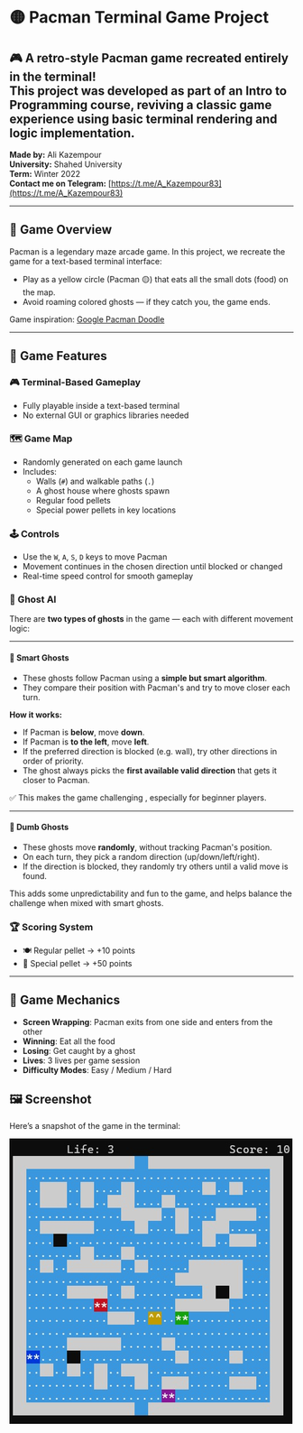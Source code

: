 # 🟡 Pacman Terminal Game Project

🎮 **A retro-style Pacman game recreated entirely in the terminal!**  
This project was developed as part of an **Intro to Programming** course, reviving a classic game experience using basic terminal rendering and logic implementation.
---

**Made by:** Ali Kazempour  
**University:** Shahed University  
**Term:** Winter 2022  
**Contact me on Telegram:** [https://t.me/A_Kazempour83](https://t.me/A_Kazempour83)

---

## 🧠 Game Overview

Pacman is a legendary maze arcade game. In this project, we recreate the game for a text-based terminal interface:

- Play as a yellow circle (Pacman 🟡) that eats all the small dots (food) on the map.
- Avoid roaming colored ghosts — if they catch you, the game ends.

 Game inspiration: [Google Pacman Doodle](https://www.google.com/logos/2010/pacman10-i.html)

---

## 🧱 Game Features

### 🎮 Terminal-Based Gameplay

- Fully playable inside a text-based terminal
- No external GUI or graphics libraries needed

### 🗺️ Game Map

- Randomly generated on each game launch
- Includes:
  - Walls (`#`) and walkable paths (`.`)
  - A ghost house where ghosts spawn
  - Regular food pellets
  - Special power pellets in key locations

### 🕹️ Controls
- Use the `W`, `A`, `S`, `D` keys to move Pacman
- Movement continues in the chosen direction until blocked or changed
- Real-time speed control for smooth gameplay

### 👻 Ghost AI

There are **two types of ghosts** in the game — each with different movement logic:

---

#### 🧠 Smart Ghosts
- These ghosts follow Pacman using a **simple but smart algorithm**.
- They compare their position with Pacman's and try to move closer each turn.

**How it works:**
- If Pacman is **below**, move **down**.
- If Pacman is **to the left**, move **left**.
- If the preferred direction is blocked (e.g. wall), try other directions in order of priority.
- The ghost always picks the **first available valid direction** that gets it closer to Pacman.

✅ This makes the game challenging , especially for beginner players.

---

#### 🤪 Dumb Ghosts

- These ghosts move **randomly**, without tracking Pacman's position.
- On each turn, they pick a random direction (up/down/left/right).
- If the direction is blocked, they randomly try others until a valid move is found.

This adds some unpredictability and fun to the game, and helps balance the challenge when mixed with smart ghosts.


### 🏆 Scoring System

- 🍽️ Regular pellet → +10 points
- 🎯 Special pellet → +50 points

---

## 🧩 Game Mechanics

- **Screen Wrapping**: Pacman exits from one side and enters from the other
- **Winning**: Eat all the food
- **Losing**: Get caught by a ghost
- **Lives**: 3 lives per game session
- **Difficulty Modes**: Easy / Medium / Hard

## 🖼️ Screenshot

Here’s a  snapshot of the game in the terminal:

![Game Preview](Ali_Pacman.png)
